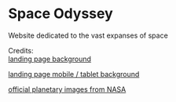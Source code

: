 # Space Odyssey
 Website dedicated to the vast expanses of space

Credits: <br>
[landing page background](https://pixabay.com/photos/earth-moon-space-planet-world-1365995/)

[landing page mobile / tablet background](https://unsplash.com/@actionvance)

[official planetary images from NASA](https://unsplash.com/@nasa)
